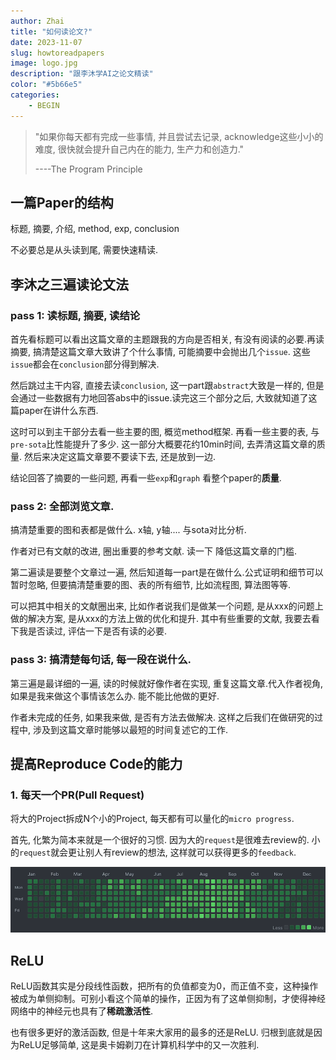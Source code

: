 ```yaml
---
author: Zhai
title: "如何读论文?"
date: 2023-11-07
slug: howtoreadpapers
image: logo.jpg
description: "跟李沐学AI之论文精读"
color: "#5b66e5"
categories:
    - BEGIN
---
```

> "如果你每天都有完成一些事情, 并且尝试去记录, acknowledge这些小小的难度, 很快就会提升自己内在的能力, 生产力和创造力."
> 
> ----The Program Principle

## 一篇Paper的结构
标题, 摘要, 介绍, method, exp, conclusion

不必要总是从头读到尾, 需要快速精读.

## 李沐之三遍读论文法

### pass 1: 读标题, 摘要, 读结论

首先看标题可以看出这篇文章的主题跟我的方向是否相关, 有没有阅读的必要.再读摘要, 搞清楚这篇文章大致讲了个什么事情, 可能摘要中会抛出几个`issue`. 这些`issue`都会在`conclusion`部分得到解决.

然后跳过主干内容, 直接去读`conclusion`, 这一part跟`abstract`大致是一样的, 但是会通过一些数据有力地回答abs中的issue.读完这三个部分之后, 大致就知道了这篇paper在讲什么东西.

这时可以到主干部分去看一些主要的图, 概览method框架. 再看一些主要的表, 与`pre-sota`比性能提升了多少.
这一部分大概要花约10min时间, 去弄清这篇文章的质量. 然后来决定这篇文章要不要读下去, 还是放到一边.

结论回答了摘要的一些问题, 再看一些`exp`和`graph` 看整个paper的**质量**.

### pass 2: 全部浏览文章.

搞清楚重要的图和表都是做什么. x轴, y轴.... 与sota对比分析.

作者对已有文献的改进, 圈出重要的参考文献. 读一下 降低这篇文章的门槛.

第二遍读是要整个文章过一遍, 然后知道每一part是在做什么.公式证明和细节可以暂时忽略, 但要搞清楚重要的图、表的所有细节, 比如流程图, 算法图等等.

可以把其中相关的文献圈出来, 比如作者说我们是做某一个问题, 是从xxx的问题上做的解决方案, 是从xxx的方法上做的优化和提升. 其中有些重要的文献, 我要去看下我是否读过, 评估一下是否有读的必要.

### pass 3: 搞清楚每句话, 每一段在说什么.

第三遍是最详细的一遍, 读的时候就好像作者在实现, 重复这篇文章.代入作者视角, 如果是我来做这个事情该怎么办. 能不能比他做的更好.

作者未完成的任务, 如果我来做, 是否有方法去做解决. 这样之后我们在做研究的过程中, 涉及到这篇文章时能够以最短的时间复述它的工作.

## 提高Reproduce Code的能力

### 1. 每天一个PR(Pull Request)

将大的Project拆成N个小的Project, 每天都有可以量化的`micro progress`.

首先, 化繁为简本来就是一个很好的习惯. 因为大的`request`是很难去review的. 小的`request`就会更让别人有review的想法, 这样就可以获得更多的`feedback`. 

<img src='output.png'>





## ReLU

ReLU函数其实是分段线性函数，把所有的负值都变为0，而正值不变，这种操作被成为单侧抑制。可别小看这个简单的操作，正因为有了这单侧抑制，才使得神经网络中的神经元也具有了**稀疏激活性**.

也有很多更好的激活函数, 但是十年来大家用的最多的还是ReLU. 归根到底就是因为ReLU足够简单, 这是奥卡姆剃刀在计算机科学中的又一次胜利.
